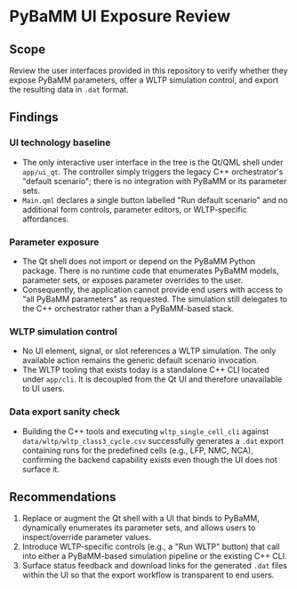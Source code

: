 # PyBaMM UI Exposure Review

## Scope

Review the user interfaces provided in this repository to verify whether they expose PyBaMM
parameters, offer a WLTP simulation control, and export the resulting data in `.dat` format.

## Findings

### UI technology baseline
- The only interactive user interface in the tree is the Qt/QML shell under `app/ui_qt`. The
  controller simply triggers the legacy C++ orchestrator's "default scenario"; there is no
  integration with PyBaMM or its parameter sets.
- `Main.qml` declares a single button labelled "Run default scenario" and no additional form
  controls, parameter editors, or WLTP-specific affordances.

### Parameter exposure
- The Qt shell does not import or depend on the PyBaMM Python package. There is no runtime code that
  enumerates PyBaMM models, parameter sets, or exposes parameter overrides to the user.
- Consequently, the application cannot provide end users with access to "all PyBaMM parameters" as
  requested. The simulation still delegates to the C++ orchestrator rather than a PyBaMM-based
  stack.

### WLTP simulation control
- No UI element, signal, or slot references a WLTP simulation. The only available action remains the
  generic default scenario invocation.
- The WLTP tooling that exists today is a standalone C++ CLI located under `app/cli`. It is
  decoupled from the Qt UI and therefore unavailable to UI users.

### Data export sanity check
- Building the C++ tools and executing `wltp_single_cell_cli` against
  `data/wltp/wltp_class3_cycle.csv` successfully generates a `.dat` export containing runs for the predefined cells (e.g., LFP, NMC, NCA),
  confirming the backend capability exists even though the UI does not surface it.

## Recommendations

1. Replace or augment the Qt shell with a UI that binds to PyBaMM, dynamically enumerates its
   parameter sets, and allows users to inspect/override parameter values.
2. Introduce WLTP-specific controls (e.g., a "Run WLTP" button) that call into either a PyBaMM-based
   simulation pipeline or the existing C++ CLI.
3. Surface status feedback and download links for the generated `.dat` files within the UI so that
   the export workflow is transparent to end users.
